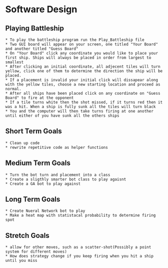 # **Software Design**

## Playing Battleship
    * To play the battleship program run the Play_Battleship file
    * Two GUI board will appear on your screen, one titled "Your Board" and another titled "Guess Board"
    * On "Your Board" click any coordinate you would like to place your first ship. Ships will always be placed in order from largest to smallest
    * After clicking an initial coordinate, all adjecent tiles will turn yellow, click one of them to determine the direction the ship will be placed.
    * If a placement is invalid your initial click will dissapear along with the yellow tiles, choose a new starting location and proceed as normal.
    * After all ships have been placed click on any coordinate on "Guess Board" to fire at the opponent
    * If a tile turns white then the shot missed, if it turns red then it was a hit. When a ship is fully sunk all the tiles will turn black
    * You and the computer will then take turns firing at one another until either of you have sunk all the others ships




## Short Term Goals
    * Clean up code
    * rewrite repetitive code as helper functions

## Medium Term Goals
    * Turn the bot turn and placement into a class
    * Create a sligthly smarter bot class to play agaisnt
    * Create a GA bot to play against

## Long Term Goals
    * Create Nueral Network bot to play
    * Make a heat map with statistacal probability to determine firing spot

## Stretch Goals
    * allow for other moves, such as a scatter-shot(Possibly a point system for different moves)
    * How does strategy change if you keep firing when you hit a ship until you miss
